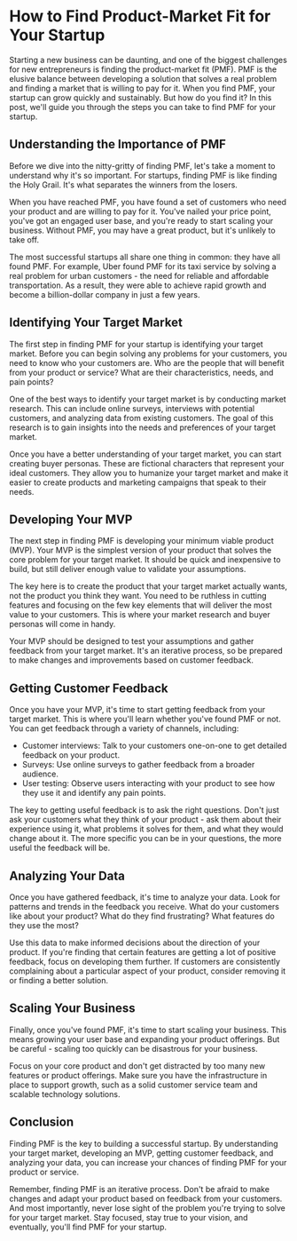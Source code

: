 # How to Find Product-Market Fit for Your Startup

Starting a new business can be daunting, and one of the biggest challenges for new entrepreneurs is finding the product-market fit (PMF). PMF is the elusive balance between developing a solution that solves a real problem and finding a market that is willing to pay for it. When you find PMF, your startup can grow quickly and sustainably. But how do you find it? In this post, we'll guide you through the steps you can take to find PMF for your startup.

## Understanding the Importance of PMF

Before we dive into the nitty-gritty of finding PMF, let's take a moment to understand why it's so important. For startups, finding PMF is like finding the Holy Grail. It's what separates the winners from the losers.

When you have reached PMF, you have found a set of customers who need your product and are willing to pay for it. You've nailed your price point, you've got an engaged user base, and you're ready to start scaling your business. Without PMF, you may have a great product, but it's unlikely to take off.

The most successful startups all share one thing in common: they have all found PMF. For example, Uber found PMF for its taxi service by solving a real problem for urban customers - the need for reliable and affordable transportation. As a result, they were able to achieve rapid growth and become a billion-dollar company in just a few years.

## Identifying Your Target Market

The first step in finding PMF for your startup is identifying your target market. Before you can begin solving any problems for your customers, you need to know who your customers are. Who are the people that will benefit from your product or service? What are their characteristics, needs, and pain points?

One of the best ways to identify your target market is by conducting market research. This can include online surveys, interviews with potential customers, and analyzing data from existing customers. The goal of this research is to gain insights into the needs and preferences of your target market.

Once you have a better understanding of your target market, you can start creating buyer personas. These are fictional characters that represent your ideal customers. They allow you to humanize your target market and make it easier to create products and marketing campaigns that speak to their needs.

## Developing Your MVP

The next step in finding PMF is developing your minimum viable product (MVP). Your MVP is the simplest version of your product that solves the core problem for your target market. It should be quick and inexpensive to build, but still deliver enough value to validate your assumptions.

The key here is to create the product that your target market actually wants, not the product you think they want. You need to be ruthless in cutting features and focusing on the few key elements that will deliver the most value to your customers. This is where your market research and buyer personas will come in handy.

Your MVP should be designed to test your assumptions and gather feedback from your target market. It's an iterative process, so be prepared to make changes and improvements based on customer feedback.

## Getting Customer Feedback

Once you have your MVP, it's time to start getting feedback from your target market. This is where you'll learn whether you've found PMF or not. You can get feedback through a variety of channels, including:

- Customer interviews: Talk to your customers one-on-one to get detailed feedback on your product.
- Surveys: Use online surveys to gather feedback from a broader audience.
- User testing: Observe users interacting with your product to see how they use it and identify any pain points.

The key to getting useful feedback is to ask the right questions. Don't just ask your customers what they think of your product - ask them about their experience using it, what problems it solves for them, and what they would change about it. The more specific you can be in your questions, the more useful the feedback will be.

## Analyzing Your Data

Once you have gathered feedback, it's time to analyze your data. Look for patterns and trends in the feedback you receive. What do your customers like about your product? What do they find frustrating? What features do they use the most?

Use this data to make informed decisions about the direction of your product. If you're finding that certain features are getting a lot of positive feedback, focus on developing them further. If customers are consistently complaining about a particular aspect of your product, consider removing it or finding a better solution.

## Scaling Your Business

Finally, once you've found PMF, it's time to start scaling your business. This means growing your user base and expanding your product offerings. But be careful - scaling too quickly can be disastrous for your business.

Focus on your core product and don't get distracted by too many new features or product offerings. Make sure you have the infrastructure in place to support growth, such as a solid customer service team and scalable technology solutions.

## Conclusion

Finding PMF is the key to building a successful startup. By understanding your target market, developing an MVP, getting customer feedback, and analyzing your data, you can increase your chances of finding PMF for your product or service.

Remember, finding PMF is an iterative process. Don't be afraid to make changes and adapt your product based on feedback from your customers. And most importantly, never lose sight of the problem you're trying to solve for your target market. Stay focused, stay true to your vision, and eventually, you'll find PMF for your startup.